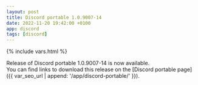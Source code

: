 ```yaml
---
layout: post
title: Discord portable 1.0.9007-14
date: 2022-11-20 19:42:00 +0100
app: discord
tags: [discord]
---
```

{% include vars.html %}

Release of Discord portable 1.0.9007-14 is now available.<br />
You can find links to download this release on the [Discord portable page]({{ var_seo_url | append: '/app/discord-portable/' }}).
